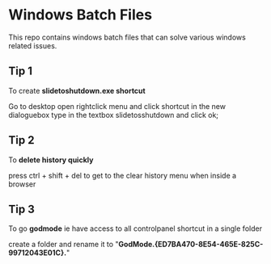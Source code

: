 # Windows Batch Files
 This repo contains windows batch files that can solve various windows related issues.

 ## Tip 1
 To create **slidetoshutdown.exe shortcut**
 
 Go to desktop open rightclick menu and click shortcut in the new dialoguebox type in the textbox slidetosshutdown and click ok;
 
 
 ## Tip 2 
 To **delete history quickly**
 
 
 press ctrl + shift + del to get to the clear history menu when inside a browser
 
 
 ## Tip 3
 To go **godmode** ie have access to all controlpanel shortcut in a single folder
 
 create a folder and rename it to "**GodMode.{ED7BA470-8E54-465E-825C-99712043E01C}.**"
